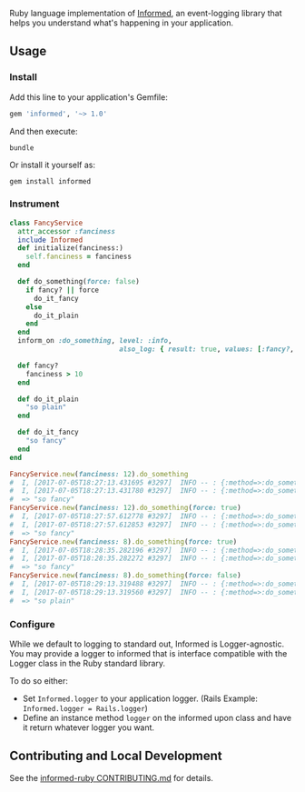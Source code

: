 Ruby language implementation of [Informed](../README.md), an event-logging library that helps you understand what's happening in your application.

## Usage

### Install

Add this line to your application's Gemfile:

```ruby
gem 'informed', '~> 1.0'
```

And then execute:

```shell
bundle
```

Or install it yourself as:

```
gem install informed
```

### Instrument

```ruby
class FancyService
  attr_accessor :fanciness
  include Informed
  def initialize(fanciness:)
    self.fanciness = fanciness
  end

  def do_something(force: false)
    if fancy? || force
      do_it_fancy
    else
      do_it_plain
    end
  end
  inform_on :do_something, level: :info,
                           also_log: { result: true, values: [:fancy?, :force, :fanciness]}

  def fancy?
    fanciness > 10
  end

  def do_it_plain
    "so plain"
  end

  def do_it_fancy
    "so fancy"
  end
end

FancyService.new(fanciness: 12).do_something
#  I, [2017-07-05T18:27:13.431695 #3297]  INFO -- : {:method=>:do_something, :class=>"FancyService", :values=>{:fancy?=>true, :fanciness=>12}, :status=>:starting}
#  I, [2017-07-05T18:27:13.431780 #3297]  INFO -- : {:method=>:do_something, :class=>"FancyService", :values=>{:fancy?=>true, :fanciness=>12}, :status=>:done, :result=>"so fancy"}
#  => "so fancy"
FancyService.new(fanciness: 12).do_something(force: true)
#  I, [2017-07-05T18:27:57.612778 #3297]  INFO -- : {:method=>:do_something, :class=>"FancyService", :values=>{:fancy?=>true, :force=>true, :fanciness=>12}, :status=>:starting}
#  I, [2017-07-05T18:27:57.612853 #3297]  INFO -- : {:method=>:do_something, :class=>"FancyService", :values=>{:fancy?=>true, :force=>true, :fanciness=>12}, :status=>:done, :result=>"so fancy"}
#  => "so fancy"
FancyService.new(fanciness: 8).do_something(force: true)
#  I, [2017-07-05T18:28:35.282196 #3297]  INFO -- : {:method=>:do_something, :class=>"FancyService", :values=>{:fancy?=>false, :force=>true, :fanciness=>8}, :status=>:starting}
#  I, [2017-07-05T18:28:35.282272 #3297]  INFO -- : {:method=>:do_something, :class=>"FancyService", :values=>{:fancy?=>false, :force=>true, :fanciness=>8}, :status=>:done, :result=>"so fancy"}
#  => "so fancy"
FancyService.new(fanciness: 8).do_something(force: false)
#  I, [2017-07-05T18:29:13.319488 #3297]  INFO -- : {:method=>:do_something, :class=>"FancyService", :values=>{:fancy?=>false, :force=>false, :fanciness=>8}, :status=>:starting}
#  I, [2017-07-05T18:29:13.319560 #3297]  INFO -- : {:method=>:do_something, :class=>"FancyService", :values=>{:fancy?=>false, :force=>false, :fanciness=>8}, :status=>:done, :result=>"so plain"}
#  => "so plain"
```

### Configure

While we default to logging to standard out, Informed is Logger-agnostic. You
may provide a logger to informed that is interface compatible with the Logger
class in the Ruby standard library.

To do so either:

* Set `Informed.logger` to your application logger. (Rails Example:
  `Informed.logger = Rails.logger`)
* Define an instance method `logger` on the informed upon class and have it
  return whatever logger you want.

## Contributing and Local Development

See the [informed-ruby CONTRIBUTING.md](./CONTRIBUTING.md) for details.
